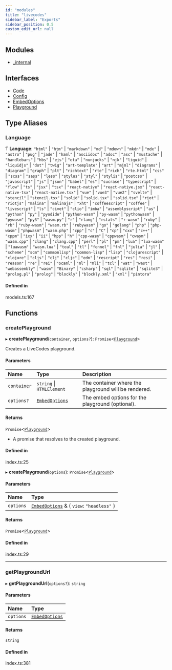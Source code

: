 ```yaml
---
id: "modules"
title: "livecodes"
sidebar_label: "Exports"
sidebar_position: 0.5
custom_edit_url: null
---
```


## Modules

- [\_internal](modules/internal.md)

## Interfaces

- [Code](interfaces/Code.md)
- [Config](interfaces/Config.md)
- [EmbedOptions](interfaces/EmbedOptions.md)
- [Playground](interfaces/Playground.md)

## Type Aliases

### Language

Ƭ **Language**: ``"html"`` \| ``"htm"`` \| ``"markdown"`` \| ``"md"`` \| ``"mdown"`` \| ``"mkdn"`` \| ``"mdx"`` \| ``"astro"`` \| ``"pug"`` \| ``"jade"`` \| ``"haml"`` \| ``"asciidoc"`` \| ``"adoc"`` \| ``"asc"`` \| ``"mustache"`` \| ``"handlebars"`` \| ``"hbs"`` \| ``"ejs"`` \| ``"eta"`` \| ``"nunjucks"`` \| ``"njk"`` \| ``"liquid"`` \| ``"liquidjs"`` \| ``"dot"`` \| ``"twig"`` \| ``"art-template"`` \| ``"art"`` \| ``"mjml"`` \| ``"diagrams"`` \| ``"diagram"`` \| ``"graph"`` \| ``"plt"`` \| ``"richtext"`` \| ``"rte"`` \| ``"rich"`` \| ``"rte.html"`` \| ``"css"`` \| ``"scss"`` \| ``"sass"`` \| ``"less"`` \| ``"stylus"`` \| ``"styl"`` \| ``"stylis"`` \| ``"postcss"`` \| ``"javascript"`` \| ``"js"`` \| ``"json"`` \| ``"babel"`` \| ``"es"`` \| ``"sucrase"`` \| ``"typescript"`` \| ``"flow"`` \| ``"ts"`` \| ``"jsx"`` \| ``"tsx"`` \| ``"react-native"`` \| ``"react-native.jsx"`` \| ``"react-native-tsx"`` \| ``"react-native.tsx"`` \| ``"vue"`` \| ``"vue3"`` \| ``"vue2"`` \| ``"svelte"`` \| ``"stencil"`` \| ``"stencil.tsx"`` \| ``"solid"`` \| ``"solid.jsx"`` \| ``"solid.tsx"`` \| ``"riot"`` \| ``"riotjs"`` \| ``"malina"`` \| ``"malinajs"`` \| ``"xht"`` \| ``"coffeescript"`` \| ``"coffee"`` \| ``"livescript"`` \| ``"ls"`` \| ``"civet"`` \| ``"clio"`` \| ``"imba"`` \| ``"assemblyscript"`` \| ``"as"`` \| ``"python"`` \| ``"py"`` \| ``"pyodide"`` \| ``"python-wasm"`` \| ``"py-wasm"`` \| ``"pythonwasm"`` \| ``"pywasm"`` \| ``"py3"`` \| ``"wasm.py"`` \| ``"r"`` \| ``"rlang"`` \| ``"rstats"`` \| ``"r-wasm"`` \| ``"ruby"`` \| ``"rb"`` \| ``"ruby-wasm"`` \| ``"wasm.rb"`` \| ``"rubywasm"`` \| ``"go"`` \| ``"golang"`` \| ``"php"`` \| ``"php-wasm"`` \| ``"phpwasm"`` \| ``"wasm.php"`` \| ``"cpp"`` \| ``"c"`` \| ``"C"`` \| ``"cp"`` \| ``"cxx"`` \| ``"c++"`` \| ``"cppm"`` \| ``"ixx"`` \| ``"ii"`` \| ``"hpp"`` \| ``"h"`` \| ``"cpp-wasm"`` \| ``"cppwasm"`` \| ``"cwasm"`` \| ``"wasm.cpp"`` \| ``"clang"`` \| ``"clang.cpp"`` \| ``"perl"`` \| ``"pl"`` \| ``"pm"`` \| ``"lua"`` \| ``"lua-wasm"`` \| ``"luawasm"`` \| ``"wasm.lua"`` \| ``"teal"`` \| ``"tl"`` \| ``"fennel"`` \| ``"fnl"`` \| ``"julia"`` \| ``"jl"`` \| ``"scheme"`` \| ``"scm"`` \| ``"commonlisp"`` \| ``"common-lisp"`` \| ``"lisp"`` \| ``"clojurescript"`` \| ``"clojure"`` \| ``"cljs"`` \| ``"clj"`` \| ``"cljc"`` \| ``"edn"`` \| ``"rescript"`` \| ``"res"`` \| ``"resi"`` \| ``"reason"`` \| ``"re"`` \| ``"rei"`` \| ``"ocaml"`` \| ``"ml"`` \| ``"mli"`` \| ``"tcl"`` \| ``"wat"`` \| ``"wast"`` \| ``"webassembly"`` \| ``"wasm"`` \| ``"Binary"`` \| ``"csharp"`` \| ``"sql"`` \| ``"sqlite"`` \| ``"sqlite3"`` \| ``"prolog.pl"`` \| ``"prolog"`` \| ``"blockly"`` \| ``"blockly.xml"`` \| ``"xml"`` \| ``"pintora"``

#### Defined in

models.ts:167

## Functions

### createPlayground

▸ **createPlayground**(`container`, `options?`): `Promise`<[`Playground`](interfaces/Playground.md)\>

Creates a LiveCodes playground.

#### Parameters

| Name | Type | Description |
| :------ | :------ | :------ |
| `container` | `string` \| `HTMLElement` | The container where the playground will be rendered. |
| `options?` | [`EmbedOptions`](interfaces/EmbedOptions.md) | The embed options for the playground (optional). |

#### Returns

`Promise`<[`Playground`](interfaces/Playground.md)\>

- A promise that resolves to the created playground.

#### Defined in

index.ts:25

▸ **createPlayground**(`options`): `Promise`<[`Playground`](interfaces/Playground.md)\>

#### Parameters

| Name | Type |
| :------ | :------ |
| `options` | [`EmbedOptions`](interfaces/EmbedOptions.md) & { `view`: ``"headless"``  } |

#### Returns

`Promise`<[`Playground`](interfaces/Playground.md)\>

#### Defined in

index.ts:29

___

### getPlaygroundUrl

▸ **getPlaygroundUrl**(`options?`): `string`

#### Parameters

| Name | Type |
| :------ | :------ |
| `options` | [`EmbedOptions`](interfaces/EmbedOptions.md) |

#### Returns

`string`

#### Defined in

index.ts:381
